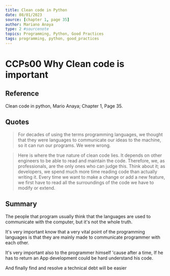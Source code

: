 ```yaml
---
title: Clean code in Python
date: 08/01/2023
source: [chapter 1, page 35]
author: Mariano Anaya
type: 2 #sourcenote
topics: Programming, Python, Good Practices
tags: programming, python, good_practices
---
```

# CCPs00 Why Clean code is important

## **Reference** 
Clean code in python, Mario Anaya; Chapter 1, Page 35.

## **Quotes**
> For decades of using the terms programming languages, we thought that they were languages to communicate our ideas to the machine, so it can run our programs. We were wrong.

> Here is where the true nature of clean code lies. It depends on other engineers to be able to read and maintain the code. Therefore, we, as professionals, are the only ones who can judge this. Think about it; as developers, we spend much more time reading code than actually writing it. Every time we want to make a change or add a new feature, we first have to read all the surroundings of the code we have to modify or extend.



## **Summary**
The people that program usually think that the languages are used to communicate with the computer, but it's not the whole truth.

It's very important know that a very vital point of the programming languages is that they are mainly made to communicate programmer with each other.

It's very important also to the programmer himself 'cause after a time, If he has to return an App development could be hard understand his code.

And finally find and resolve a technical debt will be easier
